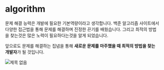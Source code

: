 # algorithm

문제 해결 능력은 개발에 필요한 기본역량이라고 생각합니다. 백준 알고리즘 사이트에서 다양한 접근법을 통해 문제를 해결하며 진정한 끈기를 배웠습니다. 그리고 최적의 방법을 찾는것은 많은 노력이 필요하다는것을 알게 되었습니다. 

앞으로도 문제를 해결하는 집념을 통해 **새로운 문제를 마주했을 때 최적의 방법을 찾는 개발자**가 될 것입니다.
    
![제목 없음](https://user-images.githubusercontent.com/66201264/161115627-846e7eda-d15e-463c-9165-be845c6d3ff7.png)
